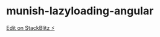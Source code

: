 # munish-lazyloading-angular

[Edit on StackBlitz ⚡️](https://stackblitz.com/edit/munish-lazyloading-angular)